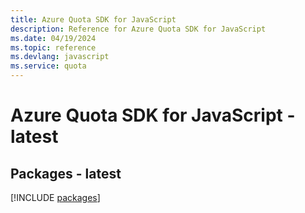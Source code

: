 ```yaml
---
title: Azure Quota SDK for JavaScript
description: Reference for Azure Quota SDK for JavaScript
ms.date: 04/19/2024
ms.topic: reference
ms.devlang: javascript
ms.service: quota
---
```

# Azure Quota SDK for JavaScript - latest
## Packages - latest
[!INCLUDE [packages](quota-index.md)]